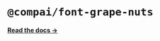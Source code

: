 # `@compai/font-grape-nuts`

[**Read the docs &rarr;**](https://components.ai/docs/typefaces/grape-nuts)
